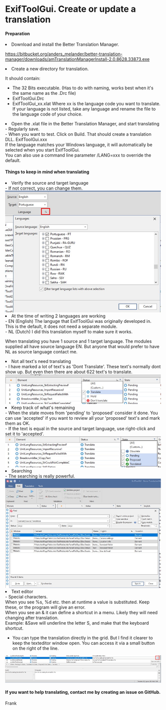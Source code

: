 # ExifToolGui. Create or update a translation 
<h4>Preparation</h4>

<li>Download and install the Better Translation Manager.</li>

https://bitbucket.org/anders_melander/better-translation-manager/downloads/amTranslationManagerInstall-2.0.8628.33873.exe

<li>Create a new directory for translation.</li>

It should contain:
- The 32 Bits executable. (Has to do with naming, works best when it's the same name as the .Drc file) <br>
- ExifToolGui.Drc
- ExifToolGui_xx.xlat Where xx is the language code you want to translate. If your language is not listed, take any language and rename the file to the language code of your choice.

<li>Open the .xlat file in the Better Translation Manager, and start translating</li>
- Regularly save. <br>
- When you want to test. Click on Build. That should create a translation DLL. ExifToolGui.xxx <br>
  If the language matches your Windows language, it will automatically be selected when you start ExifToolGui. <br>
  You can also use a command line parameter /LANG=xxx to override the default.

<h4>Things to keep in mind when translating</h4>

<li>Verify the source and target language</li>
- If not correct, you can change them.

<img src="source_target.jpg">

<li>At the time of writing 2 languages are working</li>
- EN (English) The languge that ExifToolGui was originally developed in. This is the default, it does not need a separate module.<br>
- NL (Dutch) I did this translation myself to make sure it works.<br>

When translating you have 1 source and 1 target language. The modules supplied all have source language EN. But anyone that would prefer to have NL as source language contact me.

<li>Not all text's need translating</li>
- I have marked a lot of text's as 'Dont Translate'. These text's normally dont show up. But even then there are about 622 text's to translate.

<img src="filter_Status.jpg">

<li>Keep track of what's remaining</li>
- When the state moves from 'pending' to 'proposed' consider it done. You can use 'accepted' if you want to review all your 'proposed' text's and mark them as OK.<br>
- If the text is equal in the source and target language, use right-click and set it to 'accepted'.

<img src="filter_State.jpg">

<li>Searching</li>
- The searching is really powerful. 

<img src="find.jpg">

<li>Text editor</li>
- Special characters.<br>
  When you see %s, %d etc. then at runtime a value is substituted. Keep these, or the program will give an error. <br>
  When you see an & it can define a shortcut in a menu. Likely they will need changing after translation. <br>
  Example: &Save will underline the letter S, and make that the keyboard shortcut.
  
- You can type the translation directly in the grid. But I find it clearer to keep the texteditor window open. You can access it via a small button on the right of the line. 

<img src="texteditor.jpg"><br>

<h4>If you want to help translating, contact me by creating an issue on GitHub.</h4>

Frank
